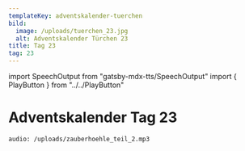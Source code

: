 ```yaml
---
templateKey: adventskalender-tuerchen
bild:
  image: /uploads/tuerchen_23.jpg
  alt: Adventskalender Türchen 23
title: Tag 23
tag: 23
---
```


import SpeechOutput from "gatsby-mdx-tts/SpeechOutput"
import { PlayButton } from "../../PlayButton"

<SpeechOutput id="adventskalender-tag-23" customPlayButton={PlayButton}>

# Adventskalender Tag 23

`audio: /uploads/zauberhoehle_teil_2.mp3`

</SpeechOutput>

